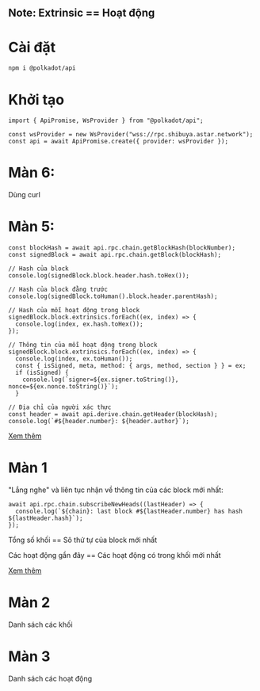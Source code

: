 ## Note: Extrinsic == Hoạt động

# Cài đặt

`npm i @polkadot/api`

# Khởi tạo

```
import { ApiPromise, WsProvider } from "@polkadot/api";

const wsProvider = new WsProvider("wss://rpc.shibuya.astar.network");
const api = await ApiPromise.create({ provider: wsProvider });
```

# Màn 6:

Dùng curl

# Màn 5:

```
const blockHash = await api.rpc.chain.getBlockHash(blockNumber);
const signedBlock = await api.rpc.chain.getBlock(blockHash);

// Hash của block
console.log(signedBlock.block.header.hash.toHex());

// Hash của block đằng trước
console.log(signedBlock.toHuman().block.header.parentHash);

// Hash của mỗi hoạt động trong block
signedBlock.block.extrinsics.forEach((ex, index) => {
  console.log(index, ex.hash.toHex());
});

// Thông tin của mỗi hoạt động trong block
signedBlock.block.extrinsics.forEach((ex, index) => {
  console.log(index, ex.toHuman());
  const { isSigned, meta, method: { args, method, section } } = ex;
  if (isSigned) {
    console.log(`signer=${ex.signer.toString()}, nonce=${ex.nonce.toString()}`);
  }

// Địa chỉ của người xác thực 
const header = await api.derive.chain.getHeader(blockHash);
console.log(`#${header.number}: ${header.author}`);
```

[Xem thêm](https://polkadot.js.org/docs/api/cookbook/blocks)
# Màn 1

"Lắng nghe" và liên tục nhận về thông tin của các block mới nhất:
```
await api.rpc.chain.subscribeNewHeads((lastHeader) => {
  console.log(`${chain}: last block #${lastHeader.number} has hash ${lastHeader.hash}`);
});
```

Tổng số khối == Sô thứ tự của block mới nhất

Các hoạt động gần đây == Các hoạt động có trong khối mới nhất

[Xem thêm](https://polkadot.js.org/docs/api/start/api.rpc)

# Màn 2

Danh sách các khối

# Màn 3

Danh sách các hoạt động


